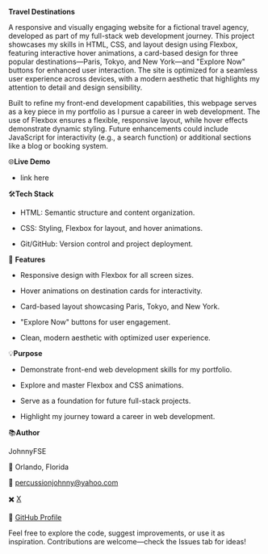 **Travel Destinations**

A responsive and visually engaging website for a fictional travel agency, developed as part of my full-stack web development journey. This project showcases my skills in HTML, CSS, and layout design using Flexbox, featuring interactive hover animations, a card-based design for three popular destinations—Paris, Tokyo, and New York—and "Explore Now" buttons for enhanced user interaction. The site is optimized for a seamless user experience across devices, with a modern aesthetic that highlights my attention to detail and design sensibility.

Built to refine my front-end development capabilities, this webpage serves as a key piece in my portfolio as I pursue a career in web development. The use of Flexbox ensures a flexible, responsive layout, while hover effects demonstrate dynamic styling. Future enhancements could include JavaScript for interactivity (e.g., a search function) or additional sections like a blog or booking system.

🌐**Live Demo**

- link here

🛠️**Tech Stack**

- HTML: Semantic structure and content organization.

- CSS: Styling, Flexbox for layout, and hover animations.

- Git/GitHub: Version control and project deployment.

🌟 **Features**

- Responsive design with Flexbox for all screen sizes.

- Hover animations on destination cards for interactivity.

- Card-based layout showcasing Paris, Tokyo, and New York.

- "Explore Now" buttons for user engagement.

- Clean, modern aesthetic with optimized user experience.

💡**Purpose**

- Demonstrate front-end web development skills for my portfolio.

- Explore and master Flexbox and CSS animations.

- Serve as a foundation for future full-stack projects.

- Highlight my journey toward a career in web development.

📚**Author**

JohnnyFSE

📍 Orlando, Florida 

📧 percussionjohnny@yahoo.com 

✖️ [X](https://x.com/JohnnyFSE)

🔗 [GitHub Profile](https://github.com/johnnys17)


Feel free to explore the code, suggest improvements, or use it as inspiration. Contributions are welcome—check the Issues tab for ideas!

